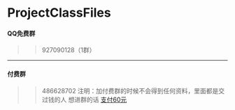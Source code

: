 # ProjectClassFiles
#### QQ免费群
>> 927090128（1群）
---
#### 付费群
>> 486628702
注明：加付费群的时候不会得到任何资料，里面都是交过钱的人
>> 想进群的话
[支付60元](rocky-cc.github.io/zhifu-class)
